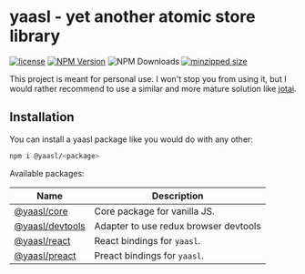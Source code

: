 # yaasl - yet another atomic store library

[![license](https://badgen.net/npm/license/@yaasl/core)](https://github.com/PrettyCoffee/yaasl/blob/main/LICENSE) [![NPM Version](https://badgen.net/npm/v/@yaasl/core)](https://www.npmjs.com/package/@yaasl/core) ![NPM Downloads](https://badgen.net/npm/dw/@yaasl/core) [![minzipped size](https://badgen.net/bundlephobia/minzip/@yaasl/core)](https://bundlephobia.com/package/@yaasl/core)

This project is meant for personal use.
I won't stop you from using it, but I would rather recommend to use a similar
and more mature solution like [jotai](https://jotai.org/).

## Installation

You can install a yaasl package like you would do with any other:

```sh
npm i @yaasl/<package>
```

Available packages:

| Name                                                             | Description                           |
| ---------------------------------------------------------------- | ------------------------------------- |
| [@yaasl/core](https://www.npmjs.com/package/@yaasl/core)         | Core package for vanilla JS.          |
| [@yaasl/devtools](https://www.npmjs.com/package/@yaasl/devtools) | Adapter to use redux browser devtools |
| [@yaasl/react](https://www.npmjs.com/package/@yaasl/react)       | React bindings for `yaasl`.           |
| [@yaasl/preact](https://www.npmjs.com/package/@yaasl/preact)     | Preact bindings for `yaasl`.          |
